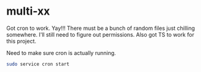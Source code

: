 # multi-xx

Got cron to work. Yay!!!
There must be a bunch of random files just chilling somewhere.
I'll still need to figure out permissions.
Also got TS to work for this project.

Need to make sure cron is actually running.

```bash
sudo service cron start
```
